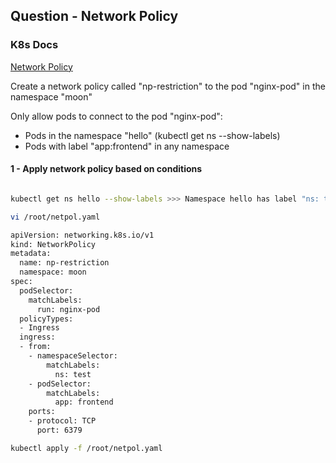 ## Question - Network Policy

### K8s Docs

[Network Policy](https://kubernetes.io/docs/concepts/services-networking/network-policies/)

Create a network policy called "np-restriction" to the pod "nginx-pod" in the namespace "moon"

Only allow pods to connect to the pod "nginx-pod":

- Pods in the namespace "hello" (kubectl get ns --show-labels)
- Pods with label "app:frontend" in any namespace

#### 1 - Apply network policy based on conditions

```sh

kubectl get ns hello --show-labels >>> Namespace hello has label "ns: test"

vi /root/netpol.yaml

apiVersion: networking.k8s.io/v1
kind: NetworkPolicy
metadata:
  name: np-restriction
  namespace: moon
spec:
  podSelector:
    matchLabels:
      run: nginx-pod
  policyTypes:
  - Ingress
  ingress:
  - from:
    - namespaceSelector:
        matchLabels:
          ns: test
    - podSelector:
        matchLabels:
          app: frontend
    ports:
    - protocol: TCP
      port: 6379

kubectl apply -f /root/netpol.yaml

```
